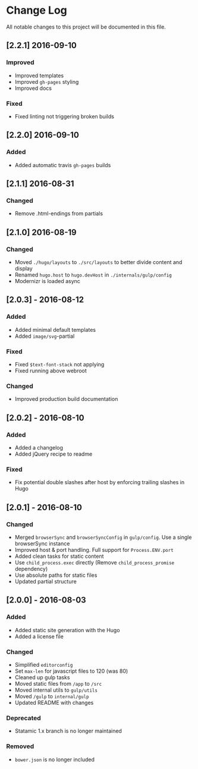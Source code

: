 # Change Log
All notable changes to this project will be documented in this file.

## [2.2.1] 2016-09-10
### Improved
- Improved templates
- Improved `gh-pages` styling
- Improved docs

### Fixed
- Fixed linting not triggering broken builds

## [2.2.0] 2016-09-10
### Added
- Added automatic travis `gh-pages` builds

## [2.1.1] 2016-08-31
### Changed
- Remove .html-endings from partials

## [2.1.0] 2016-08-19
### Changed
- Moved `./hugo/layouts` to `./src/layouts` to better divide content and display
- Renamed `hugo.host` to `hugo.devHost` in `./internals/gulp/config`
-  Modernizr is loaded async

## [2.0.3] - 2016-08-12
### Added
- Added minimal default templates
- Added `image/svg`-partial

### Fixed
- Fixed `$text-font-stack` not applying
- Fixed running above webroot

### Changed
- Improved production build documentation

## [2.0.2] - 2016-08-10
### Added
- Added a changelog
- Added jQuery recipe to readme

### Fixed
- Fix potential double slashes after host by enforcing trailing slashes in Hugo

## [2.0.1] - 2016-08-10

### Changed
- Merged `browserSync` and `browserSyncConfig` in `gulp/config`. Use a single browserSync instance
- Improved host & port handling. Full support for `Process.ENV.port`
- Added clean tasks for static content
- Use `child_process.exec` directly (Remove `child_process_promise` dependency)
- Use absolute paths for static files
- Updated partial structure

## [2.0.0] - 2016-08-03

### Added
- Added static site generation with the Hugo
- Added a license file

### Changed
- Simplified `editorconfig`
- Set `max-len` for javascript files to 120 (was 80)
- Cleaned up gulp tasks
- Moved static files from `/app` to `/src`
- Moved internal utils to `gulp/utils`
- Moved `/gulp` to `internal/gulp`
- Updated README with changes

### Deprecated
- Statamic 1.x branch is no longer maintained

### Removed
- `bower.json` is no longer included
